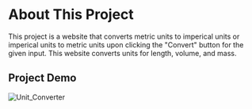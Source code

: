 # About This Project
This project is a website that converts metric units to imperical units or imperical units to metric units upon clicking the "Convert" button for the given input. This website converts units for length, volume, and mass.

## Project Demo
![Unit_Converter](https://github.com/user-attachments/assets/4cf42e4a-511c-4b0a-a6fb-abf3e036b5f9)
